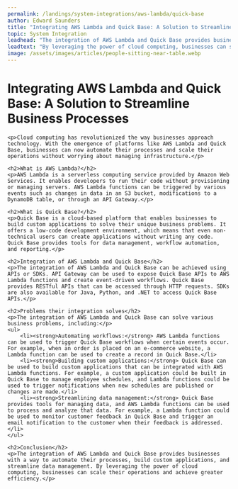 ```yaml
---
permalink: /landings/system-integrations/aws-lambda/quick-base
author: Edward Saunders
title: "Integrating AWS Lambda and Quick Base: A Solution to Streamline Business Processes"
topic: System Integration
leadhead: "The integration of AWS Lambda and Quick Base provides businesses with a way to automate their processes, build custom applications, and streamline data management"
leadtext: "By leveraging the power of cloud computing, businesses can scale their operations and achieve greater efficiency."
image: /assets/images/articles/people-sitting-near-table.webp
---
```

<div class="arttext">	<h1>Integrating AWS Lambda and Quick Base: A Solution to Streamline Business Processes</h1>

	<p>Cloud computing has revolutionized the way businesses approach technology. With the emergence of platforms like AWS Lambda and Quick Base, businesses can now automate their processes and scale their operations without worrying about managing infrastructure.</p>

	<h2>What is AWS Lambda?</h2>
	<p>AWS Lambda is a serverless computing service provided by Amazon Web Services. It enables developers to run their code without provisioning or managing servers. AWS Lambda functions can be triggered by various events such as changes in data in an S3 bucket, modifications to a DynamoDB table, or through an API Gateway.</p>

	<h2>What is Quick Base?</h2>
	<p>Quick Base is a cloud-based platform that enables businesses to build custom applications to solve their unique business problems. It offers a low-code development environment, which means that even non-technical users can create applications without writing any code. Quick Base provides tools for data management, workflow automation, and reporting.</p>

	<h2>Integration of AWS Lambda and Quick Base</h2>
	<p>The integration of AWS Lambda and Quick Base can be achieved using APIs or SDKs. API Gateway can be used to expose Quick Base APIs to AWS Lambda functions and create event-driven workflows. Quick Base provides RESTful APIs that can be accessed through HTTP requests. SDKs are also available for Java, Python, and .NET to access Quick Base APIs.</p>

	<h2>Problems their integration solves</h2>
	<p>The integration of AWS Lambda and Quick Base can solve various business problems, including:</p>
	<ul>
		<li><strong>Automating workflows:</strong> AWS Lambda functions can be used to trigger Quick Base workflows when certain events occur. For example, when an order is placed on an e-commerce website, a Lambda function can be used to create a record in Quick Base.</li>
		<li><strong>Building custom applications:</strong> Quick Base can be used to build custom applications that can be integrated with AWS Lambda functions. For example, a custom application could be built in Quick Base to manage employee schedules, and Lambda functions could be used to trigger notifications when new schedules are published or changes are made.</li>
		<li><strong>Streamlining data management:</strong> Quick Base provides tools for managing data, and AWS Lambda functions can be used to process and analyze that data. For example, a Lambda function could be used to monitor customer feedback in Quick Base and trigger an email notification to the customer when their feedback is addressed.</li>
	</ul>

	<h2>Conclusion</h2>
	<p>The integration of AWS Lambda and Quick Base provides businesses with a way to automate their processes, build custom applications, and streamline data management. By leveraging the power of cloud computing, businesses can scale their operations and achieve greater efficiency.</p>
</div>